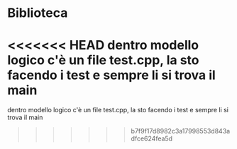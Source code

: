 # Biblioteca
<<<<<<< HEAD
dentro modello logico c'è un file test.cpp, la sto facendo i test e sempre li si trova il main
=======

dentro modello logico c'è un file test.cpp, 
la sto facendo i test e sempre li si trova il main
>>>>>>> b7f9f17d8982c3a17998553d843adfce624fea5d
